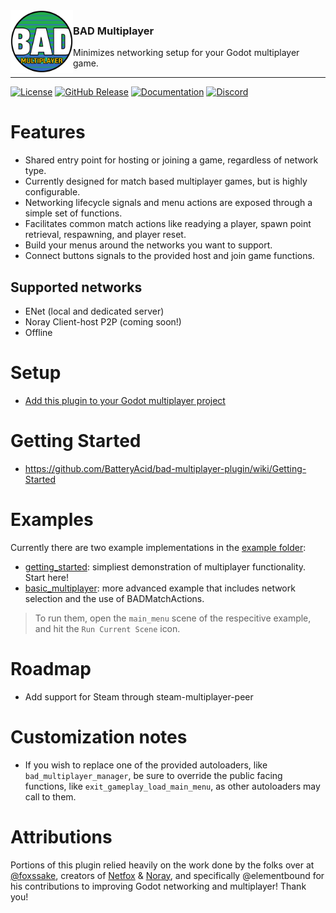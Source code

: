 <img src="./icon.png" align="left" width="100px"/>

### BAD Multiplayer
Minimizes networking setup for your Godot multiplayer game. 

<hr>

[![License](https://img.shields.io/github/license/BatteryAcid/bad-multiplayer-plugin)](https://github.com/BatteryAcid/bad-multiplayer-plugin/blob/main/LICENSE.md)
[![GitHub Release](https://img.shields.io/github/v/release/BatteryAcid/bad-multiplayer-plugin)](https://github.com/BatteryAcid/bad-multiplayer-plugin/releases)
[![Documentation](https://img.shields.io/badge/Docs-github.io-blue)](https://github.com/BatteryAcid/bad-multiplayer-plugin/wiki/Usage-Instructions)
[![Discord](https://img.shields.io/discord/1253434107656933447?logo=discord&label=Discord)](https://discord.gg/SFFW32FUgm)


# Features
- Shared entry point for hosting or joining a game, regardless of network type.
- Currently designed for match based multiplayer games, but is highly configurable.
- Networking lifecycle signals and menu actions are exposed through a simple set of functions.
- Facilitates common match actions like readying a player, spawn point retrieval, respawning, and player reset.
- Build your menus around the networks you want to support.
- Connect buttons signals to the provided host and join game functions.

## Supported networks
- ENet (local and dedicated server)
- Noray Client-host P2P (coming soon!)
- Offline 

# Setup

- [Add this plugin to your Godot multiplayer project](https://godotengine.org/asset-library/asset/4123)

# Getting Started

- https://github.com/BatteryAcid/bad-multiplayer-plugin/wiki/Getting-Started

# Examples

Currently there are two example implementations in the [example folder](https://github.com/BatteryAcid/bad-multiplayer-plugin/tree/main/examples):  
- [getting_started](https://github.com/BatteryAcid/bad-multiplayer-plugin/tree/main/examples/getting_started): simpliest demonstration of multiplayer functionality. Start here!
- [basic_multiplayer](https://github.com/BatteryAcid/bad-multiplayer-plugin/tree/main/examples/basic_multiplayer): more advanced example that includes network selection and the use of BADMatchActions. 
> To run them, open the `main_menu` scene of the respecitive example, and hit the `Run Current Scene` icon.

# Roadmap

- Add support for Steam through steam-multiplayer-peer

# Customization notes

- If you wish to replace one of the provided autoloaders, like `bad_multiplayer_manager`, be sure
to override the public facing functions, like `exit_gameplay_load_main_menu`, as other autoloaders
may call to them.

# Attributions

Portions of this plugin relied heavily on the work done by the folks over at [@foxssake](https://github.com/foxssake), creators of [Netfox](https://github.com/foxssake/netfox) & [Noray](https://github.com/foxssake/noray), and specifically @elementbound for his contributions to improving Godot networking and multiplayer! Thank you!
